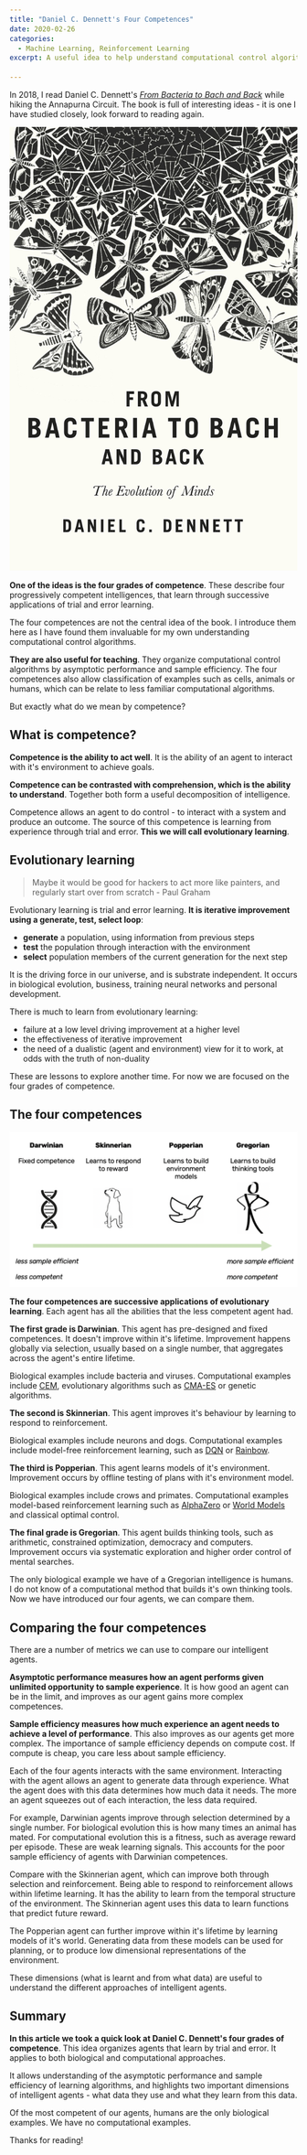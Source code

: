 ```yaml
---
title: "Daniel C. Dennett's Four Competences"
date: 2020-02-26
categories:
  - Machine Learning, Reinforcement Learning
excerpt: A useful idea to help understand computational control algorithms.

---
```


In 2018, I read Daniel C. Dennett's [*From Bacteria to Bach and Back*](https://en.wikipedia.org/wiki/From_Bacteria_to_Bach_and_Back) while hiking the Annapurna Circuit.  The book is full of interesting ideas - it is one I have studied closely, look forward to reading again.

<center>
	<img src="/assets/world-models/bach-bacteria.jpg">
</center>

<p></p>

**One of the ideas is the four grades of competence**. These describe four progressively competent intelligences, that learn through successive applications of trial and error learning.  

The four competences are not the central idea of the book.  I introduce them here as I have found them invaluable for my own understanding computational control algorithms.

**They are also useful for teaching**. They organize computational control algorithms by asymptotic performance and sample efficiency.  The four competences also allow classification of examples such as cells, animals or humans, which can be relate to less familiar computational algorithms.

But exactly what do we mean by competence?

## What is competence?

**Competence is the ability to act well**.  It is the ability of an agent to interact with it's environment to achieve goals.

**Competence can be contrasted with comprehension, which is the ability to understand**.  Together both form a useful decomposition of intelligence.

Competence allows an agent to do control - to interact with a system and produce an outcome.  The source of this competence is learning from experience through trial and error.  **This we will call evolutionary learning**.

## Evolutionary learning

> Maybe it would be good for hackers to act more like painters, and regularly start over from scratch - Paul Graham

Evolutionary learning is trial and error learning. **It is iterative improvement using a generate, test, select loop**:
- **generate** a population, using information from previous steps
- **test** the population through interaction with the environment
- **select** population members of the current generation for the next step

It is the driving force in our universe, and is substrate independent. It occurs in biological evolution, business, training neural networks and personal development.

There is much to learn from evolutionary learning:
- failure at a low level driving improvement at a higher level
- the effectiveness of iterative improvement
- the need of a dualistic (agent and environment) view for it to work, at odds with the truth of non-duality

These are lessons to explore another time. For now we are focused on the four grades of competence.

## The four competences

<center>
	<img src="/assets/four-competences/compt.png">
</center>

<p></p>

**The four competences are successive applications of evolutionary learning**.  Each agent has all the abilities that the less competent agent had.

**The first grade is Darwinian**.  This agent has pre-designed and fixed competences.  It doesn't improve within it's lifetime.  Improvement happens globally via selection, usually based on a single number, that aggregates across the agent's entire lifetime.

Biological examples include bacteria and viruses. Computational examples include [CEM](https://en.wikipedia.org/wiki/Cross-entropy_method), evolutionary algorithms such as [CMA-ES](https://en.wikipedia.org/wiki/CMA-ES) or genetic algorithms.

**The second is Skinnerian**.  This agent improves it's behaviour by learning to respond to reinforcement.

Biological examples include neurons and dogs. Computational examples include model-free reinforcement learning, such as [DQN](https://en.wikipedia.org/wiki/Q-learning#Deep_Q-learning) or [Rainbow](https://arxiv.org/abs/1710.02298).

**The third is Popperian**.  This agent learns models of it's environment. Improvement occurs by offline testing of plans with it's environment model.

Biological examples include crows and primates. Computational examples model-based reinforcement learning such as [AlphaZero](https://en.wikipedia.org/wiki/AlphaZero) or [World Models](https://worldmodels.github.io/) and classical optimal control.

**The final grade is Gregorian**.  This agent builds thinking tools, such as arithmetic, constrained optimization, democracy and computers.  Improvement occurs via systematic exploration and higher order control of mental searches.

The only biological example we have of a Gregorian intelligence is humans. I do not know of a computational method that builds it's own thinking tools. Now we have introduced our four agents, we can compare them.

## Comparing the four competences

There are a number of metrics we can use to compare our intelligent agents.

**Asymptotic performance measures how an agent performs given unlimited opportunity to sample experience**.  It is how good an agent can be in the limit, and improves as our agent gains more complex competences.

**Sample efficiency measures how much experience an agent needs to achieve a level of performance**.  This also improves as our agents get more complex.  The importance of sample efficiency depends on compute cost.  If compute is cheap, you care less about sample efficiency.

Each of the four agents interacts with the same environment.  Interacting with the agent allows an agent to generate data through experience.  What the agent does with this data determines how much data it needs.  The more an agent squeezes out of each interaction, the less data required.

For example, Darwinian agents improve through selection determined by a single number.  For biological evolution this is how many times an animal has mated.  For computational evolution this is a fitness, such as average reward per episode.  These are weak learning signals. This accounts for the poor sample efficiency of agents with Darwinian competences.

Compare with the Skinnerian agent, which can improve both through selection and reinforcement. Being able to respond to reinforcement allows within lifetime learning. It has the ability to learn from the temporal structure of the environment.  The Skinnerian agent uses this data to learn functions that predict future reward.

The Popperian agent can further improve within it's lifetime by learning models of it's world.  Generating data from these models can be used for planning, or to produce low dimensional representations of the environment.

These dimensions (what is learnt and from what data) are useful to understand the different approaches of intelligent agents.

## Summary

**In this article we took a quick look at Daniel C. Dennett's four grades of competence**.  This idea organizes agents that learn by trial and error. It applies to both biological and computational approaches.

It allows understanding of the asymptotic performance and sample efficiency of learning algorithms, and highlights two important dimensions of intelligent agents - what data they use and what they learn from this data.  

Of the most competent of our agents, humans are the only biological examples.  We have no computational examples.

Thanks for reading!
